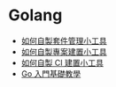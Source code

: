 # Golang

- [如何自製套件管理小工具](../202302Golang/20230215go-tool-ya/README.md)
- [如何自製專案建置小工具](../202302Golang/20230215go-tool-gob/README.md)
- [如何自製 CI 建置小工具](../202302Golang/20230215go-tool-ciy/README.md)
- [Go 入門基礎教學](../202302Golang/20230215golang-tutor/README.md)
